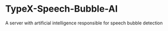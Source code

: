 # TypeX-Speech-Bubble-AI
A server with artificial intelligence responsible for speech bubble detection
